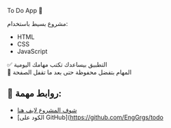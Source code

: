 To Do App 📝

مشروع بسيط باستخدام:
- HTML
- CSS
- JavaScript

✅ التطبيق بيساعدك تكتب مهامك اليومية  
🧠 المهام بتفضل محفوظة حتى بعد ما تقفل الصفحة

## 🔗 روابط مهمة:
- [شوف المشروع لايف هنا](https://enggrgs.github.io/todo-app)
- [الكود على GitHub](https://github.com/EngGrgs/todo

